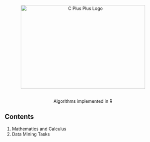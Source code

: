 <div align="center">
	<img width="400" height="270" src="https://cdn.svgporn.com/logos/r-lang.svg" alt="C Plus Plus Logo">
  <br>
	<br>
  <p>Algorithms implemented in R</p>
</div>


## Contents
1. Mathematics and Calculus
2. Data Mining Tasks

